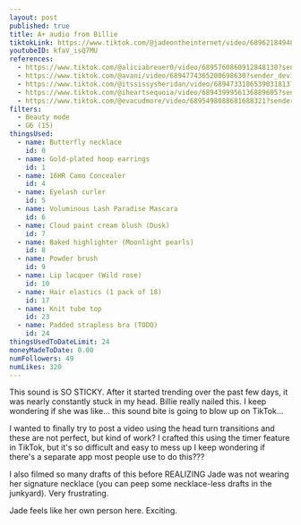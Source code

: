 ```yaml
---
layout: post
published: true
title: A+ audio from Billie
tiktokLink: https://www.tiktok.com/@jadeontheinternet/video/6896218494807903493
youtubeID: kfaV_isQ7MU
references:
  - https://www.tiktok.com/@aliciabreuer0/video/6895760860912848130?sender_device=pc&sender_web_id=6891999718790268421&is_from_webapp=1
  - https://www.tiktok.com/@avani/video/6894774365200698630?sender_device=pc&sender_web_id=6891999718790268421&is_from_webapp=1
  - https://www.tiktok.com/@itssissysheridan/video/6894733186539031813?sender_device=pc&sender_web_id=6891999718790268421&is_from_webapp=1
  - https://www.tiktok.com/@iheartsequoia/video/6894399956136889605?sender_device=pc&sender_web_id=6891999718790268421&is_from_webapp=1
  - https://www.tiktok.com/@evacudmore/video/6895498088681688321?sender_device=pc&sender_web_id=6891999718790268421&is_from_webapp=1
filters:
  - Beauty mode
  - G6 (15)
thingsUsed:
  - name: Butterfly necklace
    id: 0
  - name: Gold-plated hoop earrings
    id: 1
  - name: 16HR Camo Concealer
    id: 4
  - name: Eyelash curler
    id: 5
  - name: Voluminous Lash Paradise Mascara
    id: 6
  - name: Cloud paint cream blush (Dusk)
    id: 7
  - name: Baked highlighter (Moonlight pearls)
    id: 8
  - name: Powder brush
    id: 9
  - name: Lip lacquer (Wild rose)
    id: 10
  - name: Hair elastics (1 pack of 18)
    id: 17
  - name: Knit tube top
    id: 23
  - name: Padded strapless bra (TODO)
    id: 24
thingsUsedToDateLimit: 24
moneyMadeToDate: 0.00
numFollowers: 49
numLikes: 320
---
```


This sound is SO STICKY. After it started trending over the past few days, it was nearly constantly stuck in my head. Billie really nailed this. I keep wondering if she was like... this sound bite is going to blow up on TikTok...

I wanted to finally try to post a video using the head turn transitions and these are not perfect, but kind of work? I crafted this using the timer feature in TikTok, but it's so difficult and easy to mess up I keep wondering if there's a separate app most people use to do this???

I also filmed so many drafts of this before REALIZING Jade was not wearing her signature necklace (you can peep some necklace-less drafts in the junkyard). Very frustrating.

Jade feels like her own person here. Exciting.
